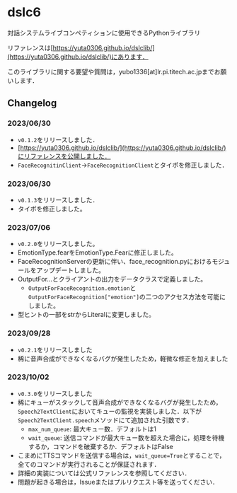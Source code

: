 # dslc6
対話システムライブコンペティションに使用できるPythonライブラリ

リファレンスは[https://yuta0306.github.io/dslclib/](https://yuta0306.github.io/dslclib/)にあります．

このライブラリに関する要望や質問は，yubo1336[at]lr.pi.titech.ac.jpまでお願いします．

## Changelog

### 2023/06/30

- `v0.1.2`をリリースしました．
- [https://yuta0306.github.io/dslclib/](https://yuta0306.github.io/dslclib/)にリファレンスを公開しました．
- `FaceRecognitinClient`→`FaceRecognitionClient`とタイポを修正しました．

### 2023/06/30

- `v0.1.3`をリリースしました．
- タイポを修正しました。

### 2023/07/06

- `v0.2.0`をリリースしました。
- EmotionType.fearをEmotionType.Fearに修正しました。
- FaceRecognitionServerの更新に伴い、face_recognition.pyにおけるモジュールをアップデートしました。
- OutputFor...とクライアントの出力をデータクラスで定義しました。
    - `OutputForFaceRecognition.emotion`と`OutputForFaceRecognition["emotion"]`の二つのアクセス方法を可能にしました。
- 型ヒントの一部をstrからLiteralに変更しました。

### 2023/09/28

- `v0.2.1`をリリースしました
- 稀に音声合成ができなくなるバグが発生したため，軽微な修正を加えました

### 2023/10/02

- `v0.3.0`をリリースしました
- 稀にキューがスタックして音声合成ができなくなるバグが発生したため，`Speech2TextClient`においてキューの監視を実装しました．以下が`Speech2TextClient.speech`メソッドにて追加された引数です．
    - `max_num_queue`: 最大キュー数．デフォルトは1
    - `wait_queue`: 送信コマンドが最大キュー数を超えた場合に，処理を待機するか，コマンドを破棄するか．デフォルトはFalse
- こまめにTTSコマンドを送信する場合は，`wait_queue=True`とすることで，全てのコマンドが実行されることが保証されます．
- 詳細の実装については公式リファレンスを参照してください．
- 問題が起きる場合は，Issueまたはプルリクエスト等を送ってください．
